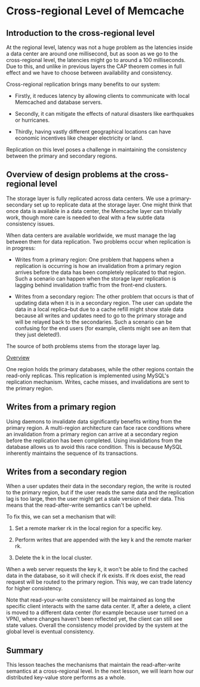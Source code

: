 # Cross-regional Level of Memcache

## Introduction to the cross-regional level
At the regional level, latency was not a huge problem as the latencies inside a data center are around one millisecond, but as soon as we go to the cross-regional level, the latencies might go to around a 100 milliseconds. Due to this, and unlike in previous layers the CAP theorem comes in full effect and we have to choose between availability and consistency.

Cross-regional replication brings many benefits to our system:

- Firstly, it reduces latency by allowing clients to communicate with local Memcached and database servers.

- Secondly, it can mitigate the effects of natural disasters like earthquakes or hurricanes.

- Thirdly, having vastly different geographical locations can have economic incentives like cheaper electricity or land.

Replication on this level poses a challenge in maintaining the consistency between the primary and secondary regions.


## Overview of design problems at the cross-regional level
The storage layer is fully replicated across data centers. We use a primary-secondary set up to replicate data at the storage layer. One might think that once data is available in a data center, the Memcache layer can trivially work, though more care is needed to deal with a few subtle data consistency issues.

When data centers are available worldwide, we must manage the lag between them for data replication. Two problems occur when replication is in progress:

- Writes from a primary region: One problem that happens when a replication is occurring is how an invalidation from a primary region arrives before the data has been completely replicated to that region. Such a scenario can happen when the storage layer replication is lagging behind invalidation traffic from the front-end clusters.

- Writes from a secondary region: The other problem that occurs is that of updating data when it is in a secondary region. The user can update the data in a local replica–but due to a cache refill might show stale data because all writes and updates need to go to the primary storage and will be relayed back to the secondaries. Such a scenario can be confusing for the end users (for example, clients might see an item that they just deleted!).

The source of both problems stems from the storage layer lag.

[Overview](./overview)

One region holds the primary databases, while the other regions contain the read-only replicas. This replication is implemented using MySQL's replication mechanism. Writes, cache misses, and invalidations are sent to the primary region.

## Writes from a primary region
Using daemons to invalidate data significantly benefits writing from the primary region. A multi-region architecture can face race conditions where an invalidation from a primary region can arrive at a secondary region before the replication has been completed. Using invalidations from the database allows us to avoid this race condition. This is because MySQL inherently maintains the sequence of its transactions.


## Writes from a secondary region
When a user updates their data in the secondary region, the write is routed to the primary region, but if the user reads the same data and the replication lag is too large, then the user might get a stale version of their data. This means that the read-after-write semantics can't be upheld.

To fix this, we can set a mechanism that will:

1. Set a remote marker rk in the local region for a specific key.

2. Perform writes that are appended with the key k and the remote marker rk.

3. Delete the k in the local cluster.

When a web server requests the key k, it won't be able to find the cached data in the database, so it will check if rk exists. If rk does exist, the read request will be routed to the primary region. This way, we can trade latency for higher consistency.

Note that read-your-write consistency will be maintained as long the specific client interacts with the same data center. If, after a delete, a client is moved to a different data center (for example because user turned on a VPN), where changes haven't been reflected yet, the client can still see state values. Overall the consistency model provided by the system at the global level is eventual consistency.


## Summary
This lesson teaches the mechanisms that maintain the read-after-write semantics at a cross-regional level. In the next lesson, we will learn how our distributed key-value store performs as a whole.

